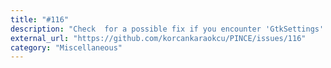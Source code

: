 ```yaml
---
title: "#116"
description: "Check  for a possible fix if you encounter 'GtkSettings' has no property named 'gtk-fallback-icon-theme'"
external_url: "https://github.com/korcankaraokcu/PINCE/issues/116"
category: "Miscellaneous"
---
```

